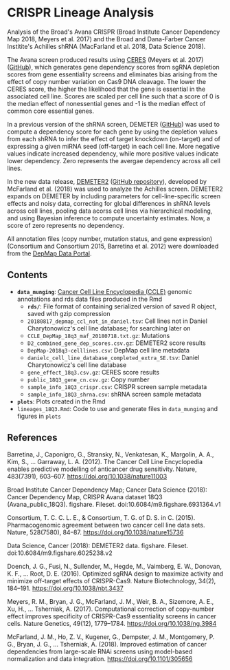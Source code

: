 # CRISPR Lineage Analysis

Analysis of the Broad's Avana CRISPR (Broad Institute Cancer Dependency Map 2018, Meyers et al. 2017) and the Broad and Dana-Farber Cancer Institite's Achilles shRNA (MacFarland et al. 2018, Data Science 2018).

The Avana screen produced results using [CERES](https://depmap.org/ceres/) (Meyers et al. 2017) ([GitHub](https://github.com/cancerdatasci/ceres)), which generates gene dependency scores from sgRNA depletion scores from gene essentiality screens and eliminates bias arising from the effect of copy number variation on Cas9 DNA cleavage. The lower the CERES score, the higher the likelihood that the gene is essential in the associated cell line. Scores are scaled per cell line such that a score of 0 is the median effect of nonessential genes and -1 is the median effect of common core essential genes.

In a previous version of the shRNA screen, DEMETER ([GitHub](https://github.com/cancerdatasci/demeter)) was used to compute a dependency score for each gene by using the depletion values from each shRNA to infer the effect of target knockdown (on-target) and of expressing a given miRNA seed (off-target) in each cell line. More negative values indicate increased dependency, while more positive values indicate lower dependency. Zero represents the avergae dependency across all cell lines.

In the new data release, [DEMETER2](https://depmap.org/R2-D2/) ([GitHub repository](https://github.com/cancerdatasci/demeter2)), developed by McFarland et al. (2018) was used to analyze the Achilles screen. DEMETER2 expands on DEMETER by including parameters for cell-line-specific screen effects and noisy data, correcting for global differences in shRNA levels across cell lines, pooling data acorss cell lines via hierarchical modeling, and using Bayesian inference to compute uncertainty estimates. Now, a score of zero represents no dependency.

All annotation files (copy number, mutation status, and gene expression) (Consortium and Consortium 2015, Barretina et al. 2012) were downloaded from the [DepMap Data Portal](https://depmap.org/portal/download/).

## Contents

- **`data_munging`**: [Cancer Cell Line Encyclopedia (CCLE)](https://portals.broadinstitute.org/ccle) genomic annotations and rds data files produced in the Rmd
	- **`rds/`**: File format of containing serialized version of saved R object, saved with gzip compression
	- `20180817_depmap_ccl_not_in_daniel.tsv`: Cell lines not in Daniel Charytonowicz's cell line database; for searching later on
	- `CCLE_DepMap_18q3_maf_20180718.txt.gz`: Mutations
	- `D2_combined_gene_dep_scores.csv.gz`: DEMETER2 score results
	- `DepMap-2018q3-celllines.csv`: DepMap cell line metadata
	- `danielc_cell_line_database_completed_extra_SE.tsv`: Daniel Charytonowicz's cell line database
	- `gene_effect_18q3.csv.gz`: CERES score results
	- `public_18Q3_gene_cn.csv.gz`: Copy number
	- `sample_info_18Q3_crispr.csv`: CRISPR screen sample metadata
	- `sample_info_18Q3_shrna.csv`: shRNA screen sample metadata
- **`plots`**: Plots created in the Rmd
- `lineages_18Q3.Rmd`: Code to use and generate files in `data_munging` and figures in `plots`

## References

Barretina, J., Caponigro, G., Stransky, N., Venkatesan, K., Margolin, A. A., Kim, S., … Garraway, L. A. (2012). The Cancer Cell Line Encyclopedia enables predictive modelling of anticancer drug sensitivity. Nature, 483(7391), 603–607. https://doi.org/10.1038/nature11003

Broad Institute Cancer Dependency Map; Cancer Data Science (2018): Cancer Dependency Map, CRISPR Avana dataset 18Q3 (Avana_public_18Q3). figshare. Fileset. doi:10.6084/m9.figshare.6931364.v1

Consortium, T. C. C. L. E., & Consortium, T. G. of D. S. in C. (2015). Pharmacogenomic agreement between two cancer cell line data sets. Nature, 528(7580), 84–87. https://doi.org/10.1038/nature15736

Data Science, Cancer (2018): DEMETER2 data. figshare. Fileset. doi:10.6084/m9.figshare.6025238.v2

Doench, J. G., Fusi, N., Sullender, M., Hegde, M., Vaimberg, E. W., Donovan, K. F., … Root, D. E. (2016). Optimized sgRNA design to maximize activity and minimize off-target effects of CRISPR-Cas9. Nature Biotechnology, 34(2), 184–191. https://doi.org/10.1038/nbt.3437

Meyers, R. M., Bryan, J. G., McFarland, J. M., Weir, B. A., Sizemore, A. E., Xu, H., … Tsherniak, A. (2017). Computational correction of copy-number effect improves specificity of CRISPR-Cas9 essentiality screens in cancer cells. Nature Genetics, 49(12), 1779–1784. https://doi.org/10.1038/ng.3984

McFarland, J. M., Ho, Z. V., Kugener, G., Dempster, J. M., Montgomery, P. G., Bryan, J. G., … Tsherniak, A. (2018). Improved estimation of cancer dependencies from large-scale RNAi screens using model-based normalization and data integration. https://doi.org/10.1101/305656
